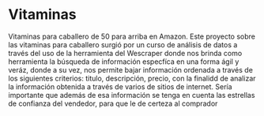# Vitaminas
Vitaminas para caballero de 50 para arriba en Amazon.
Este proyecto sobre las vitaminas para caballero surgió por un curso de análisis de datos a través del uso de la herramienta del Wescraper donde nos brinda como herramienta la búsqueda de información especfíca en una forma ágil y veráz, donde a su vez, nos permite bajar información ordenada a través de los siguientes criterios: titulo, descripción, precio, con la finalidd de analizar la información obtenida a través de varios de sitios de internet.
Sería importante que además de esa información se tenga en cuenta las estrellas de confianza del vendedor, para que le de certeza al comprador 
